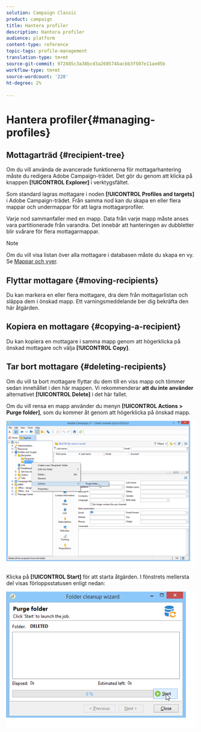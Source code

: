 ```yaml
---
solution: Campaign Classic
product: campaign
title: Hantera profiler
description: Hantera profiler
audience: platform
content-type: reference
topic-tags: profile-management
translation-type: tm+mt
source-git-commit: 972885c3a38bcd3a260574bacbb3f507e11ae05b
workflow-type: tm+mt
source-wordcount: '228'
ht-degree: 2%

---
```



# Hantera profiler{#managing-profiles}

## Mottagarträd {#recipient-tree}

Om du vill använda de avancerade funktionerna för mottagarhantering måste du redigera Adobe Campaign-trädet. Det gör du genom att klicka på knappen **[!UICONTROL Explorer]** i verktygsfältet.

Som standard lagras mottagare i noden **[!UICONTROL Profiles and targets]** i Adobe Campaign-trädet. Från samma nod kan du skapa en eller flera mappar och undermappar för att lagra mottagarprofiler.

Varje nod sammanfaller med en mapp. Data från varje mapp måste anses vara partitionerade från varandra. Det innebär att hanteringen av dubbletter blir svårare för flera mottagarmappar.

>[!NOTE]
>
>Om du vill visa listan över alla mottagare i databasen måste du skapa en vy. Se [Mappar och vyer](../../platform/using/access-management.md#folders-and-views).

## Flyttar mottagare {#moving-recipients}

Du kan markera en eller flera mottagare, dra dem från mottagarlistan och släppa dem i önskad mapp. Ett varningsmeddelande ber dig bekräfta den här åtgärden.

## Kopiera en mottagare {#copying-a-recipient}

Du kan kopiera en mottagare i samma mapp genom att högerklicka på önskad mottagare och välja **[!UICONTROL Copy]**.

## Tar bort mottagare {#deleting-recipients}

Om du vill ta bort mottagare flyttar du dem till en viss mapp och tömmer sedan innehållet i den här mappen. Vi rekommenderar **att du inte använder** alternativet **[!UICONTROL Delete]** i det här fallet.

Om du vill rensa en mapp använder du menyn **[!UICONTROL Actions > Purge folder]**, som du kommer åt genom att högerklicka på önskad mapp.

![](assets/s_ncs_user_purge_folder.png)

Klicka på **[!UICONTROL Start]** för att starta åtgärden. I fönstrets mellersta del visas förloppsstatusen enligt nedan:

![](assets/s_ncs_user_purge_folder_start.png)

